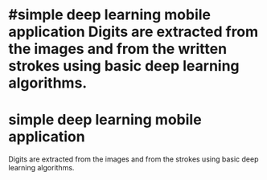 #simple deep learning mobile application
Digits are extracted from the images and from the written strokes using basic deep learning algorithms.
=======
# simple deep learning mobile application
Digits are extracted from the images and from the strokes using basic deep learning algorithms.
